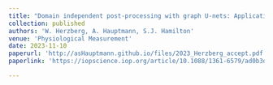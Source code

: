 ```yaml
---
title: "Domain independent post-processing with graph U-nets: Applications to Electrical Impedance Tomographic Imaging"
collection: published
authors: 'W. Herzberg, A. Hauptmann, S.J. Hamilton'
venue: 'Physiological Measurement'
date: 2023-11-10
paperurl: 'http://asHauptmann.github.io/files/2023_Herzberg_accept.pdf'
paperlink: 'https://iopscience.iop.org/article/10.1088/1361-6579/ad0b3d'

---
```

